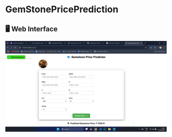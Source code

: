 # GemStonePricePrediction

## 🖥️ Web Interface
<div align="center">
  <img src="./images/gemstoneui.png" alt="Web Application Screenshot" width="800">
</div>